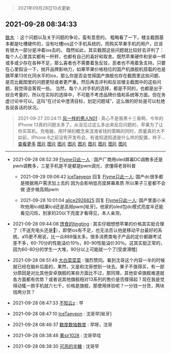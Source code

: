 > 2021年09月28日10点更新
<link rel="stylesheet" href="https://cdn.jsdelivr.net/gh/taotie6/sampleJSON@main/css/photo_show.css">
<meta name="referrer" content="no-referrer" />


 ## 2021-09-28 08:34:33 

 [㪚木](https://www.coolapk.com/feed/30311950?shareKey=Mzk3MjU4MjRlNDIzNjE1MjczNzU~) ：这个问题以及关于问题的争论，蛮有意思的。
粗略看了一下，楼主截图基本都是吐槽硬件的，没有吐槽ios这个手机系统的，而购买苹果手机的用户，应该有很大一部分是冲着ios去的。
既然如此，其实截图这些问题就比较好去评判了：
每个人心里其实都有一杆秤，也都有自己的喜好和取舍<!--break-->。既然苹果硬件和安卓一样或多或少存在各种不足，那么喜者也不需要着急反驳，恶者也不用着急支持。只要在心里假设一下，抛开品牌影响力，如果苹果价格档位的国产机旗舰机搭载的也是跟苹果13优化同水平的ios，那么你是否会觉得国产旗舰也存在截图里这些问题、是否比截图里的问题更轻或者更严重。然后再去评判和反驳楼主截图中的这些问题，我觉得会客观一些。
当然，每个人对手机的选择，都是不同的，也都是出于综合考量的，所以在实际的选择中，不可能不考虑品牌价值和系统等方面。但在务虚讨论中可以。这叫“在讨论中澄清目标，划定问题域”，这么做的好处是可以杜绝各说各话的状况。 

<div class="album">
</div>

> 2021-09-27 20:24:11 
> [风一样的男人N01](https://www.coolapk.com/feed/30304110?shareKey=ZDU3YjY3ZTlkNTI5NjE1MjczNzU~) : 真心不是我黑十三香啊，今年的IPhone 13真的问题太多了。从没见过这么多出来反应问题的，苹果为了让你买耳机，充电器，用环保的概念来混淆省钱的策略的同时，质量真的大不如前，IPhone 8之前没有开发布会，有谁知道知道是什么样的配置，样子... <a href="">查看更多</a> 
[图片](http://image.coolapk.com/feed/2021/0927/20/3891074_02cea394_5443_5441@1080x1549.jpeg)
[图片](http://image.coolapk.com/feed/2021/0927/20/3891074_62c6ede2_5443_5443@1080x1214.jpeg)
[图片](http://image.coolapk.com/feed/2021/0927/20/3891074_cc6a2023_5443_5445@1080x2340.jpeg)
[图片](http://image.coolapk.com/feed/2021/0927/20/3891074_898dd4cf_5443_5447@1080x1945.jpeg)
[图片](http://image.coolapk.com/feed/2021/0927/20/3891074_88a6734a_5443_5449@1080x991.jpeg)
[图片](http://image.coolapk.com/feed/2021/0927/20/3891074_46fbc7ba_5443_5451@1080x898.jpeg)
[图片](http://image.coolapk.com/feed/2021/0927/20/3891074_19c9eacf_5443_5453@1080x1036.jpeg)
[图片](http://image.coolapk.com/feed/2021/0927/20/3891074_928c751c_5443_5455@1080x2340.jpeg)
[图片](http://image.coolapk.com/feed/2021/0927/20/3891074_2fd1afb0_5443_5457@1080x881.jpeg)

 ------- 

- 2021-09-28 08:52:39 [Flyme只此一人](uid=1894693) : 国产厂商用oled屏幕DC调教多还是pwm调教多，三星手机是不是都是pwm调光，求懂得老哥科普 

    - 2021-09-28 09:06:42 [IceTaeyeon](uid=2789926) 回复 [Flyme只此一人](uid=1894693): 国产dc很多都是根据用户需求加上去的 因为会影响低亮度屏幕素质 所以果子三星都不会做 逐步做高频pwm 

    - 2021-09-28 10:01:04 [alice2926825](uid=1064232) 回复 [Flyme只此一人](uid=1894693): 国产里面小米吹他用lcd结果lcd还是高频pwm[呲牙]，他家的oled包dc模式亮度半还能看见闪烁，别家的20以下亮度才看得见，本人亲测， 

- 2021-09-28 09:44:08 [馋食的tingting](uid=1031786) : 其实仔细想想苹果的价格其实挺合理了（不送充电头还是🐶），即使ios有不足，也无法否认他是移动平台最好的系统。a15更不用说，比一众888强太多。很多消费类电子产品的定价都跟考试差不多，60-70分的性能溢价10％，80-90性能溢价30％。这其实挺正常的<!--break-->，因为60-80分的学生一大堆，90分以上可能就一个了[受虐滑稽] 

- 2021-09-28 08:51:49 [大白菜菜菜](uid=2081020) : 强烈赞同。看到沈哥这个内容一半的时候就已经在脑补后面的，果然，又是和沈哥想到一块去。果子不值得买，有一部分原因是对比其他安卓旗舰的某些方面比不过，那同理，其他安卓旗舰难道就各方面都有优势？或者说其他旗舰相对13系列的售价是否撑得起？现在我是觉得动辄一款手机就六七千，价格是旗舰<!--break-->，那使用体验呢？一分钱一分货，两块钱两分货？ 

- 2021-09-28 08:47:33 [不知云z](uid=5657858) : 早 

- 2021-09-28 08:47:10 [IceTaeyeon](uid=2789926) : 沈哥早[呲牙] 

- 2021-09-28 08:46:37 [数度数独数度](uid=1649918) : 早呀，沈哥 

- 2021-09-28 08:38:46 [黄sir1028](uid=905870) : 沈哥早哇 

- 2021-09-28 08:38:30 [可恶的半糖](uid=707767) : 沈哥早 

